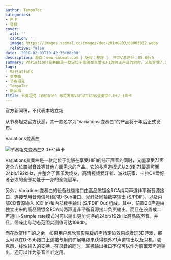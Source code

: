 ```yaml
---
author: TempoTec
categories:
- 声卡
- 音频
cover:
  alt: ''
  caption: ''
  image: https://images.soomal.cc/images/doc/20100203/00003932.webp
  relative: false
date: '2010-02-03T10:42:33+08:00'
description: 源自：www.soomal.com | 版权：整理 |  平均/总评分：05.00/5
summary: Variations变奏曲是一款定位于能够在享受HIFI的纯正声音的同时，又能享受7.1声道全方位震撼音效等其他方面需求的产品。它的多声道模式从2.0到7.1最高可至24bit/192kHz，并整合了音乐发烧友，高清视频爱好者、游戏玩家、卡拉OK爱好者必须的全部功能于一身的全能冠军。
tags:
- Variations
- 变奏曲
- 节奏坦克
- TempoTec
- 新闻稿
title: 节奏坦克 TempoTec 即将发布Variations变奏曲2.0+7.1声卡
---
```


官方新闻稿，不代表本站立场



从节奏坦克官方获悉，其一款名字为“Variations 变奏曲”的产品将于年后正式发布。



Variations变奏曲



![节奏坦克变奏曲2.0+7.1声卡](https://images.soomal.cc/images/doc/20100203/00003932.webp)



Variations变奏曲是一款定位于能够在享受HIFI的纯正声音的同时，又能享受7.1声道全方位震撼音效等其他方面需求的产品。它的多声道模式从2.0到7.1最高可至24bit/192kHz，并整合了音乐发烧友，高清视频爱好者、游戏玩家、卡拉OK爱好者必须的全部功能于一身的全能冠军。



另外，Variations变奏曲的设备线缆接口由高品质镀金RCA纯两声道非平衡音源接口、连接专用音频信号线的D-Sub接口、光纤及同轴数字输出 
(S/PDIF)，以及内部CD音源输入 (CD In)和内部数字输出 (S/PDIF Out)组成。其中，前置2.0声道由独立出来的高品质镀金RCA纯两声道非平衡音源接口负责输出，而且在设置成二声道Hi-Sample rate模式时可以输出更加纯净的24bit/192kHz高品质声音。并且，信噪比与动态范围实测值可达109db。



而在欣赏HIFI的之余，如果用户想欣赏影院级的声场定位效果或者玩3D游戏，那么可以在D-Sub接口上连接专用的扩展电缆来获得额外7.1声道输出以及耳机、麦克风、线性输入的支持。在录音的同时，耳机输出接口不仅可以作为前置双声道输出，还可以作为录音监听之用。
